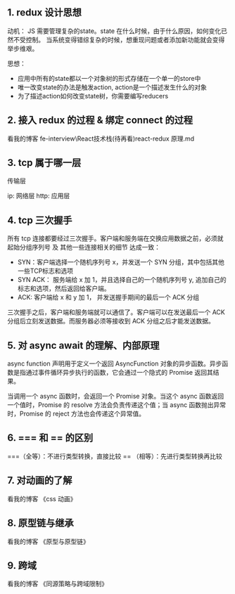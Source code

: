 ## 1. redux 设计思想
动机： JS 需要管理复杂的state。state 在什么时候，由于什么原因，如何变化已然不受控制。 当系统变得错综复杂的时候，想重现问题或者添加新功能就会变得举步维艰。

思想：
- 应用中所有的state都以一个对象树的形式存储在一个单一的store中
- 唯一改变state的办法是触发action, action是一个描述发生什么的对象
- 为了描述action如何改变state树，你需要编写reducers

## 2. 接入 redux 的过程 & 绑定 connect 的过程
看我的博客 fe-interview\React技术栈\(待再看)react-redux 原理.md
## 3.  tcp 属于哪一层
传输层

ip: 网络层
http: 应用层

## 4. tcp 三次握手

所有 tcp 连接都要经过三次握手。客户端和服务端在交换应用数据之前，必须就 起始分组序列号 及 其他一些连接相关的细节 达成一致：

- SYN：客户端选择一个随机序列号 x，并发送一个 SYN 分组，其中包括其他一些TCP标志和选项
- SYN ACK： 服务端给 x 加 1，并且选择自己的一个随机序列号 y, 追加自己的标志和选项，然后返回给客户端。
- ACK: 客户端给 x 和 y 加 1， 并发送握手期间的最后一个 ACK 分组

三次握手之后，客户端和服务端就可以通信了。客户端可以在发送最后一个 ACK 分组后立刻发送数据。而服务器必须等接收到 ACK 分组之后才能发送数据。

## 5. 对 async await 的理解、内部原理

async function 声明用于定义一个返回 AsyncFunction 对象的异步函数。异步函数是指通过事件循环异步执行的函数，它会通过一个隐式的 Promise 返回其结果。

当调用一个 async 函数时，会返回一个 Promise 对象。当这个 async 函数返回一个值时，Promise 的 resolve 方法会负责传递这个值；当 async 函数抛出异常时，Promise 的 reject 方法也会传递这个异常值。

## 6.  === 和 == 的区别
===（全等）：不进行类型转换，直接比较
== （相等）：先进行类型转换再比较

## 7. 对动画的了解
看我的博客 《css 动画》

## 8. 原型链与继承
看我的博客 《原型与原型链》

## 9. 跨域
看我的博客 《同源策略与跨域限制》